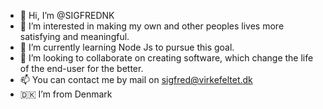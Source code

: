 - 👋 Hi, I’m @SIGFREDNK
- 👀 I’m interested in making my own and other peoples lives more satisfying and meaningful.
- 🌱 I’m currently learning Node Js to pursue this goal.
- 💞️ I’m looking to collaborate on creating software, which change the life of the end-user for the better.
- 📫 You can contact me by mail on sigfred@virkefeltet.dk
- 🇩🇰 I’m from Denmark

<!---
SIGFREDNK/Sigfred Frey Nørgaard Knudsen is a ✨ special ✨ repository because its `README.md` (this file) appears on your GitHub profile.
You can click the Preview link to take a look at your changes.
--->
